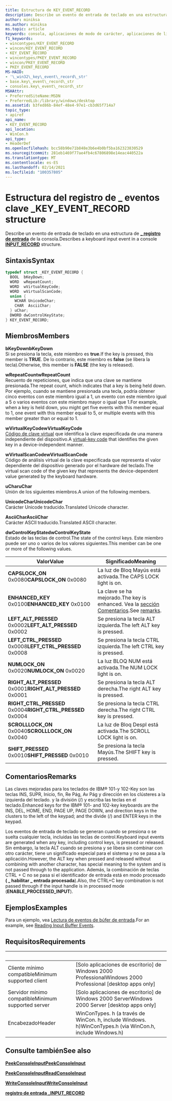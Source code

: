 ```yaml
---
title: Estructura de KEY_EVENT_RECORD
description: Describe un evento de entrada de teclado en una estructura de registro de entrada de la consola \_ .
author: miniksa
ms.author: miniksa
ms.topic: article
keywords: consola, aplicaciones de modo de carácter, aplicaciones de línea de comandos, aplicaciones de terminal, API de consola
f1_keywords:
- wincontypes/KEY_EVENT_RECORD
- wincon/KEY_EVENT_RECORD
- KEY_EVENT_RECORD
- wincontypes/PKEY_EVENT_RECORD
- wincon/PKEY_EVENT_RECORD
- PKEY_EVENT_RECORD
MS-HAID:
- '\_win32\_key\_event\_record\_str'
- base.key\_event\_record\_str
- consoles.key\_event\_record\_str
MSHAttr:
- PreferredSiteName:MSDN
- PreferredLib:/library/windows/desktop
ms.assetid: b3fed86b-84ef-48e4-97e1-cb3d65f714a7
topic_type:
- apiref
api_name:
- KEY_EVENT_RECORD
api_location:
- WinCon.h
api_type:
- HeaderDef
ms.openlocfilehash: bcc58b90e71b848e3b6e4b0bf5ba162323830529
ms.sourcegitcommit: 281eb1469f77ae4fb4c67806898e14eac440522a
ms.translationtype: MT
ms.contentlocale: es-ES
ms.lasthandoff: 02/14/2021
ms.locfileid: "100357805"
---
```

# <a name="key_event_record-structure"></a><span data-ttu-id="97ac4-104">Estructura del registro de \_ eventos clave \_</span><span class="sxs-lookup"><span data-stu-id="97ac4-104">KEY\_EVENT\_RECORD structure</span></span>

<span data-ttu-id="97ac4-105">Describe un evento de entrada de teclado en una estructura de [**\_ registro de entrada**](input-record-str.md) de la consola.</span><span class="sxs-lookup"><span data-stu-id="97ac4-105">Describes a keyboard input event in a console [**INPUT\_RECORD**](input-record-str.md) structure.</span></span>

## <a name="syntax"></a><span data-ttu-id="97ac4-106">Sintaxis</span><span class="sxs-lookup"><span data-stu-id="97ac4-106">Syntax</span></span>

```C
typedef struct _KEY_EVENT_RECORD {
  BOOL  bKeyDown;
  WORD  wRepeatCount;
  WORD  wVirtualKeyCode;
  WORD  wVirtualScanCode;
  union {
    WCHAR UnicodeChar;
    CHAR  AsciiChar;
  } uChar;
  DWORD dwControlKeyState;
} KEY_EVENT_RECORD;
```

## <a name="members"></a><span data-ttu-id="97ac4-107">Miembros</span><span class="sxs-lookup"><span data-stu-id="97ac4-107">Members</span></span>

<span data-ttu-id="97ac4-108">**bKeyDown**</span><span class="sxs-lookup"><span data-stu-id="97ac4-108">**bKeyDown**</span></span>  
<span data-ttu-id="97ac4-109">Si se presiona la tecla, este miembro es **true**.</span><span class="sxs-lookup"><span data-stu-id="97ac4-109">If the key is pressed, this member is **TRUE**.</span></span> <span data-ttu-id="97ac4-110">De lo contrario, este miembro es **false** (se libera la tecla).</span><span class="sxs-lookup"><span data-stu-id="97ac4-110">Otherwise, this member is **FALSE** (the key is released).</span></span>

<span data-ttu-id="97ac4-111">**wRepeatCount**</span><span class="sxs-lookup"><span data-stu-id="97ac4-111">**wRepeatCount**</span></span>  
<span data-ttu-id="97ac4-112">Recuento de repeticiones, que indica que una clave se mantiene presionada.</span><span class="sxs-lookup"><span data-stu-id="97ac4-112">The repeat count, which indicates that a key is being held down.</span></span> <span data-ttu-id="97ac4-113">Por ejemplo, cuando se mantiene presionada una tecla, podría obtener cinco eventos con este miembro igual a 1, un evento con este miembro igual a 5 o varios eventos con este miembro mayor o igual que 1.</span><span class="sxs-lookup"><span data-stu-id="97ac4-113">For example, when a key is held down, you might get five events with this member equal to 1, one event with this member equal to 5, or multiple events with this member greater than or equal to 1.</span></span>

<span data-ttu-id="97ac4-114">**wVirtualKeyCode**</span><span class="sxs-lookup"><span data-stu-id="97ac4-114">**wVirtualKeyCode**</span></span>  
<span data-ttu-id="97ac4-115">[Código de clave virtual](/windows/win32/inputdev/virtual-key-codes) que identifica la clave especificada de una manera independiente del dispositivo.</span><span class="sxs-lookup"><span data-stu-id="97ac4-115">A [virtual-key code](/windows/win32/inputdev/virtual-key-codes) that identifies the given key in a device-independent manner.</span></span>

<span data-ttu-id="97ac4-116">**wVirtualScanCode**</span><span class="sxs-lookup"><span data-stu-id="97ac4-116">**wVirtualScanCode**</span></span>  
<span data-ttu-id="97ac4-117">Código de análisis virtual de la clave especificada que representa el valor dependiente del dispositivo generado por el hardware del teclado.</span><span class="sxs-lookup"><span data-stu-id="97ac4-117">The virtual scan code of the given key that represents the device-dependent value generated by the keyboard hardware.</span></span>

<span data-ttu-id="97ac4-118">**uChar**</span><span class="sxs-lookup"><span data-stu-id="97ac4-118">**uChar**</span></span>  
<span data-ttu-id="97ac4-119">Unión de los siguientes miembros.</span><span class="sxs-lookup"><span data-stu-id="97ac4-119">A union of the following members.</span></span>

<span data-ttu-id="97ac4-120">**UnicodeChar**</span><span class="sxs-lookup"><span data-stu-id="97ac4-120">**UnicodeChar**</span></span>  
<span data-ttu-id="97ac4-121">Carácter Unicode traducido.</span><span class="sxs-lookup"><span data-stu-id="97ac4-121">Translated Unicode character.</span></span>

<span data-ttu-id="97ac4-122">**AsciiChar**</span><span class="sxs-lookup"><span data-stu-id="97ac4-122">**AsciiChar**</span></span>  
<span data-ttu-id="97ac4-123">Carácter ASCII traducido.</span><span class="sxs-lookup"><span data-stu-id="97ac4-123">Translated ASCII character.</span></span>

<span data-ttu-id="97ac4-124">**dwControlKeyState**</span><span class="sxs-lookup"><span data-stu-id="97ac4-124">**dwControlKeyState**</span></span>  
<span data-ttu-id="97ac4-125">Estado de las teclas de control.</span><span class="sxs-lookup"><span data-stu-id="97ac4-125">The state of the control keys.</span></span> <span data-ttu-id="97ac4-126">Este miembro puede ser uno o varios de los valores siguientes.</span><span class="sxs-lookup"><span data-stu-id="97ac4-126">This member can be one or more of the following values.</span></span>

| <span data-ttu-id="97ac4-127">Valor</span><span class="sxs-lookup"><span data-stu-id="97ac4-127">Value</span></span> | <span data-ttu-id="97ac4-128">Significado</span><span class="sxs-lookup"><span data-stu-id="97ac4-128">Meaning</span></span> |
|-|-|
| <span data-ttu-id="97ac4-129">**CAPSLOCK_ON** 0x0080</span><span class="sxs-lookup"><span data-stu-id="97ac4-129">**CAPSLOCK_ON** 0x0080</span></span> | <span data-ttu-id="97ac4-130">La luz de Bloq Mayús está activada.</span><span class="sxs-lookup"><span data-stu-id="97ac4-130">The CAPS LOCK light is on.</span></span> |
| <span data-ttu-id="97ac4-131">**ENHANCED_KEY** 0x0100</span><span class="sxs-lookup"><span data-stu-id="97ac4-131">**ENHANCED_KEY** 0x0100</span></span> | <span data-ttu-id="97ac4-132">La clave se ha mejorado.</span><span class="sxs-lookup"><span data-stu-id="97ac4-132">The key is enhanced.</span></span> <span data-ttu-id="97ac4-133">Vea la [sección Comentarios](key-event-record-str.md#remarks).</span><span class="sxs-lookup"><span data-stu-id="97ac4-133">See [remarks](key-event-record-str.md#remarks).</span></span> |
| <span data-ttu-id="97ac4-134">**LEFT_ALT_PRESSED** 0x0002</span><span class="sxs-lookup"><span data-stu-id="97ac4-134">**LEFT_ALT_PRESSED** 0x0002</span></span> | <span data-ttu-id="97ac4-135">Se presiona la tecla ALT izquierda.</span><span class="sxs-lookup"><span data-stu-id="97ac4-135">The left ALT key is pressed.</span></span> |
| <span data-ttu-id="97ac4-136">**LEFT_CTRL_PRESSED** 0x0008</span><span class="sxs-lookup"><span data-stu-id="97ac4-136">**LEFT_CTRL_PRESSED** 0x0008</span></span> | <span data-ttu-id="97ac4-137">Se presiona la tecla CTRL izquierda.</span><span class="sxs-lookup"><span data-stu-id="97ac4-137">The left CTRL key is pressed.</span></span> |
| <span data-ttu-id="97ac4-138">**NUMLOCK_ON** 0x0020</span><span class="sxs-lookup"><span data-stu-id="97ac4-138">**NUMLOCK_ON** 0x0020</span></span> | <span data-ttu-id="97ac4-139">La luz BLOQ NUM está activada.</span><span class="sxs-lookup"><span data-stu-id="97ac4-139">The NUM LOCK light is on.</span></span> |
| <span data-ttu-id="97ac4-140">**RIGHT_ALT_PRESSED** 0x0001</span><span class="sxs-lookup"><span data-stu-id="97ac4-140">**RIGHT_ALT_PRESSED** 0x0001</span></span> | <span data-ttu-id="97ac4-141">Se presiona la tecla ALT derecha.</span><span class="sxs-lookup"><span data-stu-id="97ac4-141">The right ALT key is pressed.</span></span> |
| <span data-ttu-id="97ac4-142">**RIGHT_CTRL_PRESSED** 0x0004</span><span class="sxs-lookup"><span data-stu-id="97ac4-142">**RIGHT_CTRL_PRESSED** 0x0004</span></span> | <span data-ttu-id="97ac4-143">Se presiona la tecla CTRL derecha.</span><span class="sxs-lookup"><span data-stu-id="97ac4-143">The right CTRL key is pressed.</span></span> |
| <span data-ttu-id="97ac4-144">**SCROLLLOCK_ON** 0x0040</span><span class="sxs-lookup"><span data-stu-id="97ac4-144">**SCROLLLOCK_ON** 0x0040</span></span> | <span data-ttu-id="97ac4-145">La luz de Bloq Despl está activada.</span><span class="sxs-lookup"><span data-stu-id="97ac4-145">The SCROLL LOCK light is on.</span></span> |
| <span data-ttu-id="97ac4-146">**SHIFT_PRESSED** 0x0010</span><span class="sxs-lookup"><span data-stu-id="97ac4-146">**SHIFT_PRESSED** 0x0010</span></span> | <span data-ttu-id="97ac4-147">Se presiona la tecla Mayús.</span><span class="sxs-lookup"><span data-stu-id="97ac4-147">The SHIFT key is pressed.</span></span> |

## <a name="remarks"></a><span data-ttu-id="97ac4-148">Comentarios</span><span class="sxs-lookup"><span data-stu-id="97ac4-148">Remarks</span></span>

<span data-ttu-id="97ac4-149">Las claves mejoradas para los teclados de IBM® 101-y 102-Key son las teclas INS, SUPR, Inicio, fin, Re Pág, Av Pág y dirección en los clústeres a la izquierda del teclado. y la división (/) y escriba las teclas en el teclado.</span><span class="sxs-lookup"><span data-stu-id="97ac4-149">Enhanced keys for the IBM® 101- and 102-key keyboards are the INS, DEL, HOME, END, PAGE UP, PAGE DOWN, and direction keys in the clusters to the left of the keypad; and the divide (/) and ENTER keys in the keypad.</span></span>

<span data-ttu-id="97ac4-150">Los eventos de entrada de teclado se generan cuando se presiona o se suelta cualquier tecla, incluidas las teclas de control.</span><span class="sxs-lookup"><span data-stu-id="97ac4-150">Keyboard input events are generated when any key, including control keys, is pressed or released.</span></span> <span data-ttu-id="97ac4-151">Sin embargo, la tecla ALT cuando se presiona y se libera sin combinar con otro carácter, tiene un significado especial para el sistema y no se pasa a la aplicación.</span><span class="sxs-lookup"><span data-stu-id="97ac4-151">However, the ALT key when pressed and released without combining with another character, has special meaning to the system and is not passed through to the application.</span></span> <span data-ttu-id="97ac4-152">Además, la combinación de teclas CTRL + C no se pasa si el identificador de entrada está en modo procesado **( \_ habilitar \_ entrada procesada**).</span><span class="sxs-lookup"><span data-stu-id="97ac4-152">Also, the CTRL+C key combination is not passed through if the input handle is in processed mode (**ENABLE\_PROCESSED\_INPUT**).</span></span>

## <a name="examples"></a><span data-ttu-id="97ac4-153">Ejemplos</span><span class="sxs-lookup"><span data-stu-id="97ac4-153">Examples</span></span>

<span data-ttu-id="97ac4-154">Para un ejemplo, vea [Lectura de eventos de búfer de entrada](reading-input-buffer-events.md).</span><span class="sxs-lookup"><span data-stu-id="97ac4-154">For an example, see [Reading Input Buffer Events](reading-input-buffer-events.md).</span></span>

## <a name="requirements"></a><span data-ttu-id="97ac4-155">Requisitos</span><span class="sxs-lookup"><span data-stu-id="97ac4-155">Requirements</span></span>

| &nbsp; | &nbsp; |
|-|-|
| <span data-ttu-id="97ac4-156">Cliente mínimo compatible</span><span class="sxs-lookup"><span data-stu-id="97ac4-156">Minimum supported client</span></span> | <span data-ttu-id="97ac4-157">\[Solo aplicaciones de escritorio\] de Windows 2000 Professional</span><span class="sxs-lookup"><span data-stu-id="97ac4-157">Windows 2000 Professional \[desktop apps only\]</span></span> |
| <span data-ttu-id="97ac4-158">Servidor mínimo compatible</span><span class="sxs-lookup"><span data-stu-id="97ac4-158">Minimum supported server</span></span> | <span data-ttu-id="97ac4-159">\[Solo aplicaciones de escritorio\] de Windows 2000 Server</span><span class="sxs-lookup"><span data-stu-id="97ac4-159">Windows 2000 Server \[desktop apps only\]</span></span> |
| <span data-ttu-id="97ac4-160">Encabezado</span><span class="sxs-lookup"><span data-stu-id="97ac4-160">Header</span></span> | <span data-ttu-id="97ac4-161">WinConTypes. h (a través de WinCon. h, include Windows. h)</span><span class="sxs-lookup"><span data-stu-id="97ac4-161">WinConTypes.h (via WinCon.h, include Windows.h)</span></span> |

## <a name="see-also"></a><span data-ttu-id="97ac4-162">Consulte también</span><span class="sxs-lookup"><span data-stu-id="97ac4-162">See also</span></span>

[<span data-ttu-id="97ac4-163">**PeekConsoleInput**</span><span class="sxs-lookup"><span data-stu-id="97ac4-163">**PeekConsoleInput**</span></span>](peekconsoleinput.md)

[<span data-ttu-id="97ac4-164">**PeekConsoleInput**</span><span class="sxs-lookup"><span data-stu-id="97ac4-164">**ReadConsoleInput**</span></span>](readconsoleinput.md)

[<span data-ttu-id="97ac4-165">**WriteConsoleInput**</span><span class="sxs-lookup"><span data-stu-id="97ac4-165">**WriteConsoleInput**</span></span>](writeconsoleinput.md)

[<span data-ttu-id="97ac4-166">**registro de entrada \_**</span><span class="sxs-lookup"><span data-stu-id="97ac4-166">**INPUT\_RECORD**</span></span>](input-record-str.md)